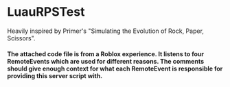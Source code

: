 # LuauRPSTest
Heavily inspired by Primer's "Simulating the Evolution of Rock, Paper, Scissors".


#### The attached code file is from a Roblox experience. It listens to four RemoteEvents which are used for different reasons. The comments should give enough context for what each RemoteEvent is responsible for providing this server script with.
